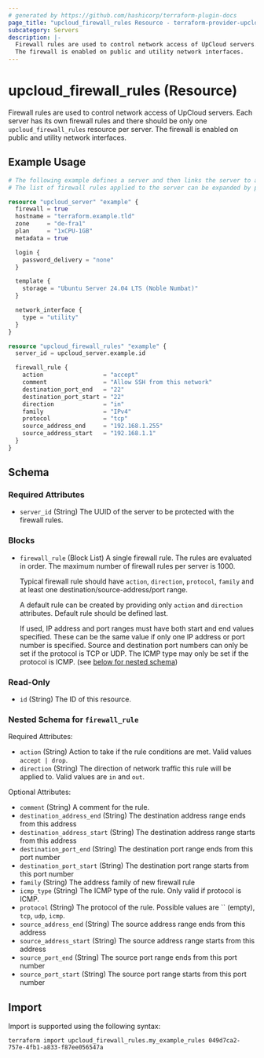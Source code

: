 ```yaml
---
# generated by https://github.com/hashicorp/terraform-plugin-docs
page_title: "upcloud_firewall_rules Resource - terraform-provider-upcloud"
subcategory: Servers
description: |-
  Firewall rules are used to control network access of UpCloud servers. Each server has its own firewall rules and there should be only one upcloud_firewall_rules resource per server.
  The firewall is enabled on public and utility network interfaces.
---
```


# upcloud_firewall_rules (Resource)

Firewall rules are used to control network access of UpCloud servers. Each server has its own firewall rules and there should be only one `upcloud_firewall_rules` resource per server.
The firewall is enabled on public and utility network interfaces.

## Example Usage

```terraform
# The following example defines a server and then links the server to a single firewall rule. 
# The list of firewall rules applied to the server can be expanded by providing additional server_firewall_rules blocks.

resource "upcloud_server" "example" {
  firewall = true
  hostname = "terraform.example.tld"
  zone     = "de-fra1"
  plan     = "1xCPU-1GB"
  metadata = true

  login {
    password_delivery = "none"
  }

  template {
    storage = "Ubuntu Server 24.04 LTS (Noble Numbat)"
  }

  network_interface {
    type = "utility"
  }
}

resource "upcloud_firewall_rules" "example" {
  server_id = upcloud_server.example.id

  firewall_rule {
    action                 = "accept"
    comment                = "Allow SSH from this network"
    destination_port_end   = "22"
    destination_port_start = "22"
    direction              = "in"
    family                 = "IPv4"
    protocol               = "tcp"
    source_address_end     = "192.168.1.255"
    source_address_start   = "192.168.1.1"
  }
}
```

<!-- schema generated by tfplugindocs -->
## Schema

### Required Attributes

- `server_id` (String) The UUID of the server to be protected with the firewall rules.

### Blocks

- `firewall_rule` (Block List) A single firewall rule. The rules are evaluated in order. The maximum number of firewall rules per server is 1000.

	Typical firewall rule should have `action`, `direction`, `protocol`, `family` and at least one destination/source-address/port range.

	A default rule can be created by providing only `action` and `direction` attributes. Default rule should be defined last.

	If used, IP address and port ranges must have both start and end values specified. These can be the same value if only one IP address or port number is specified.
	Source and destination port numbers can only be set if the protocol is TCP or UDP.
	The ICMP type may only be set if the protocol is ICMP. (see [below for nested schema](#nestedblock--firewall_rule))

### Read-Only

- `id` (String) The ID of this resource.

<a id="nestedblock--firewall_rule"></a>
### Nested Schema for `firewall_rule`

Required Attributes:

- `action` (String) Action to take if the rule conditions are met. Valid values `accept | drop`.
- `direction` (String) The direction of network traffic this rule will be applied to. Valid values are `in` and `out`.

Optional Attributes:

- `comment` (String) A comment for the rule.
- `destination_address_end` (String) The destination address range ends from this address
- `destination_address_start` (String) The destination address range starts from this address
- `destination_port_end` (String) The destination port range ends from this port number
- `destination_port_start` (String) The destination port range starts from this port number
- `family` (String) The address family of new firewall rule
- `icmp_type` (String) The ICMP type of the rule. Only valid if protocol is ICMP.
- `protocol` (String) The protocol of the rule. Possible values are `` (empty), `tcp`, `udp`, `icmp`.
- `source_address_end` (String) The source address range ends from this address
- `source_address_start` (String) The source address range starts from this address
- `source_port_end` (String) The source port range ends from this port number
- `source_port_start` (String) The source port range starts from this port number

## Import

Import is supported using the following syntax:

```shell
terraform import upcloud_firewall_rules.my_example_rules 049d7ca2-757e-4fb1-a833-f87ee056547a
```
